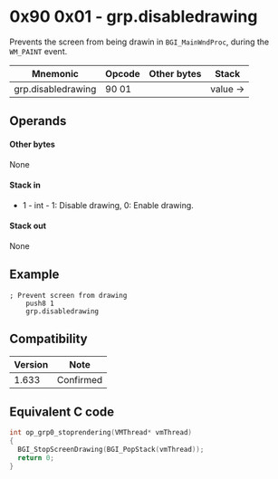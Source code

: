 0x90 0x01 - grp.disabledrawing
==============================

Prevents the screen from being drawin in `BGI_MainWndProc`, during the `WM_PAINT` event.

Mnemonic           | Opcode | Other bytes | Stack
-------------------|--------|-------------|--------------
grp.disabledrawing | 90 01  |             | value →

Operands
--------

#### Other bytes

None

#### Stack in

* 1 - int - 1: Disable drawing, 0: Enable drawing.

#### Stack out

None

Example
-------

```
; Prevent screen from drawing
	push8 1
	grp.disabledrawing
```

Compatibility
-------------

Version | Note
--------|-------------
1.633   | Confirmed

Equivalent C code
-----------------

```c
int op_grp0_stoprendering(VMThread* vmThread)
{
  BGI_StopScreenDrawing(BGI_PopStack(vmThread));
  return 0;
}
```
